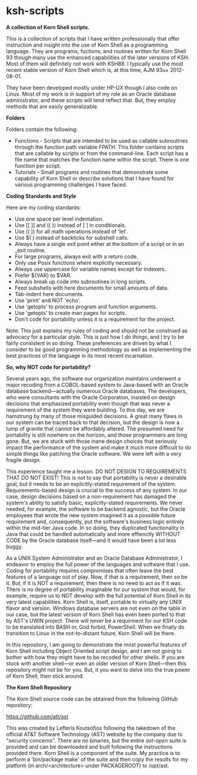 # ksh-scripts
<b>A collection of Korn Shell scripts.</b>

This is a collection of scripts that I have written professionally that offer instruction and insight into the use of Korn Shell as a programming language.  They are programs, fuctions, and routines written for Korn Shell 93 though many use the enhanced capabilities of the later versions of KSH.  Most of them will definitely not work with KSH88.  I typically use the most recent stable version of Korn Shell which is, at this time, AJM 93u+ 2012-08-01.

They have been developed mostly under HP-UX though I also code on Linux.  Most of my work is in support of my role as an Oracle database administrator, and these scripts will tend reflect that.  But, they employ methods that are easily generalizable.

<b>Folders</b>

Folders contain the following:

- Functions - Scripts that are intended to be used as callable subroutines through the function path variable FPATH.  This folder contains scripts that are callable by scripts or from the command-line.  Each script has a file name that matches the function name within the script.  There is one function per script.
- Tutorials - Small programs and routines that demonstrate some capability of Korn Shell or describe solutions that I have found for various programming challenges I have faced.

<b>Coding Standards and Style</b>

Here are my coding standards:

- Use one space per level indentation.
- Use [[ ]] and (( )) instead of [  ] in conditionals.
- Use (( )) for all math operations instead of 'let'.
- Use $( ) instead of backticks for subshell calls.
- Always have a single exit point either at the bottom of a script or in an _exit routine.
- For large programs, always exit with a return code.
- Only use Posix functions where explicitly necessary.
- Always use uppercase for variable names except for indexers.
- Prefer ${VAR} to $VAR.
- Always break up code into subroutines in long scripts.
- Feed subshells with here documents for small amounts of data.
- Tab-indent here documents.
- Use 'print' and NOT 'echo'.
- Use 'getopts' to process program and function arguments.
- Use 'getopts' to create man pages for scripts.
- Don't code for portability unless it is a requirement for the project.

Note:  This just explains my rules of coding and should not be construed as advocacy for a particular style.  This is just how I do things, and I try to be fairly consistent in so doing.  These preferences are driven by what I consider to be good programming methodology as well as implementing the best practices of the language in its most recent incarnation.

<b>So, why NOT code for portability?</b>

Several years ago, the software our organization maintains underwent a major recoding from a COBOL-based system to Java-based with an Oracle database backend&mdash;actually numerous Oracle databases.  The developers, who were consultants with the Oracle Corporation, insisted on design decisions that emphasized portability even though that was never a requirement of the system they were building.  To this day, we are hamstrung by many of those misguided decisions.  A great many flaws in our system can be traced back to that decision, but the design is now a lump of granite that cannot be affordably altered.  The presumed need for portability is still nowhere on the horizon, and those programmers are long gone.  But, we are stuck with those inane design choices that seriously impact the performance of the system and make it much more difficult to do simple things like patching the Oracle software.  We were left with a very fragile design.

This experience taught me a lesson.  DO NOT DESIGN TO REQUIREMENTS THAT DO NOT EXIST!  This is not to say that portability is never a desirable goal, but it needs to be an explicitly-stated requirement of the system.  Requirements-based design is crucial to the success of any system.  In our case, design decisions based on a non-requirement has damaged the system's ability to satisfy basic, explicitly-stated requirements.  We never needed, for example, the software to be backend agnostic, but the Oracle employees that wrote the new system imagined it as a possible future requirement and, consequently, put the software's business logic entirely within the mid-tier Java code.  In so doing, they duplicated functionality in Java that could be handled automatically and more effienctly WITHOUT CODE by the Oracle database itself&mdash;and it would have been a lot less buggy.

As a UNIX System Administrator and an Oracle Database Administrator, I endeavor to employ the full power of the languages and software that I use.  Coding for portability requires compromises that often leave the best features of a language out of play. Now, if that is a requirement, then so be it.  But, if it is NOT a requirement, then there is no need to act as if it was.  There is no degree of portability imaginable for our system that would, for example, require us to NOT develop with the full potential of Korn Shell in its very latest capabilities.  Korn Shell is, itself, portable to virtually any UNIX flavor and version.  Windows database servers are not even on the table in our case, but the latest version of Korn Shell has even been ported to that by AST's UWIN project.  There will never be a requirment for our KSH code to be translated into BASH or, God forbid, PowerShell.  When we finally do transition to Linux in the not-to-distant future, Korn Shell will be there.

In this repository, I am going to demonstrate the most powerful features of Korn Shell including Object Oriented script design, and I am not going to bother with how they might have to be recoded for other shells.  If you are stuck with another shell&mdash;or even an older version of Korn Shell&mdash;then this repository might not be for you.  But, it you want to delve into the true power of Korn Shell, then stick around.

<b>The Korn Shell Repository</b>

The Korn Shell source code can be obtained from the following GitHub repository:

https://github.com/att/ast

This was created by Lefteris Koutsofios following the takedown of the official AT&T Software Technology (AST) website by the company due to "security concerns".  There are no binaries, but the entire <i>ast-open</i> suite is provided and can be downloaded and built following the instructions provided there.  Korn Shell is a component of the suite.  My practice is to perform a 'bin/package make' of the suite and then copy the results for my platform (in arch/\<architecture\> under PACKAGEROOT) to /opt/ast.
